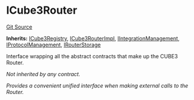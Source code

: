 # ICube3Router
[Git Source](https://github.com/cube-web3/protocol-core-solidity/blob/c68d80b0bdd3201abf24d2487e2b487b223a629b/src/interfaces/ICube3Router.sol)

**Inherits:**
[ICube3Registry](/src/interfaces/ICube3Registry.sol/interface.ICube3Registry.md), [ICube3RouterImpl](/src/interfaces/ICube3RouterImpl.sol/interface.ICube3RouterImpl.md), [IIntegrationManagement](/src/interfaces/IIntegrationManagement.sol/interface.IIntegrationManagement.md), [IProtocolManagement](/src/interfaces/IProtocolManagement.sol/interface.IProtocolManagement.md), [IRouterStorage](/src/interfaces/IRouterStorage.sol/interface.IRouterStorage.md)

Interface wrapping all the abstract contracts that make up the CUBE3 Router.

*Not inherited by any contract.*

*Provides a convenient unified interface when making external calls to the Router.*


